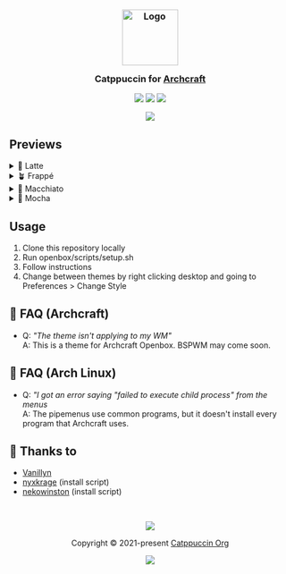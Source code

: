 <h3 align="center">
	<img src="https://raw.githubusercontent.com/catppuccin/catppuccin/main/assets/logos/exports/1544x1544_circle.png" width="100" alt="Logo"/><br/>
	<img src="https://raw.githubusercontent.com/catppuccin/catppuccin/main/assets/misc/transparent.png" height="30" width="0px"/>
	Catppuccin for <a href="http://archcraft.io">Archcraft</a>
	<img src="https://raw.githubusercontent.com/catppuccin/catppuccin/main/assets/misc/transparent.png" height="30" width="0px"/>
</h3>

<p align="center">
	<a href="https://github.com/vanillyn/archcraft/stargazers"><img src="https://img.shields.io/github/stars/vanillyn/archcraft?colorA=363a4f&colorB=b7bdf8&style=for-the-badge"></a>
	<a href="https://github.com/vanillyn/archcraft/issues"><img src="https://img.shields.io/github/issues/vanillyn/archcraft?colorA=363a4f&colorB=f5a97f&style=for-the-badge"></a>
	<a href="https://github.com/vanillyn/archcraft/contributors"><img src="https://img.shields.io/github/contributors/vanillyn/archcraft?colorA=363a4f&colorB=a6da95&style=for-the-badge"></a>
</p>


<p align="center">
  <img src="https://raw.githubusercontent.com/vanillyn/archcraft/main/assets/res.webp"/>
</p>

## Previews

<details>
<summary>🌻 Latte</summary>
  <img src="https://raw.githubusercontent.com/vanillyn/archcraft/main/assets/previews/Latte.png"/>
</details>
<details>
<summary>🪴 Frappé</summary>
  <img src="https://raw.githubusercontent.com/vanillyn/archcraft/main/assets/previews/Frappe.png"/>
</details>
<details>
<summary>🌺 Macchiato</summary>
  <img src="https://raw.githubusercontent.com/vanillyn/archcraft/main/assets/previews/Macchiato.png"/>
</details>
<details>
<summary>🌿 Mocha</summary>
  <img src="https://raw.githubusercontent.com/vanillyn/archcraft/main/assets/previews/Mocha.png"/>
</details>

## Usage

  1. Clone this repository locally
  2. Run openbox/scripts/setup.sh
  3. Follow instructions
  4. Change between themes by right clicking desktop and going to Preferences > Change Style

## 🙋 FAQ (Archcraft)

- Q: *"The theme isn't applying to my WM"*<br>
   A: This is a theme for Archcraft Openbox. BSPWM may come soon.

## 🙋 FAQ (Arch Linux)
- Q: *"I got an error saying "failed to execute child process" from the menus*<br>
   A: The pipemenus use common programs, but it doesn't install every program that Archcraft uses.


## 💝 Thanks to

- [Vanillyn](https://github.com/vanillyn)
- [nyxkrage](https://github.com/nyxkrage) (install script)
- [nekowinston](https://github.com/nekowinston) (install script)

&nbsp;

<p align="center">
	<img src="https://raw.githubusercontent.com/catppuccin/catppuccin/main/assets/footers/gray0_ctp_on_line.svg?sanitize=true" />
</p>

<p align="center">
	Copyright &copy; 2021-present <a href="https://github.com/catppuccin" target="_blank">Catppuccin Org</a>
</p>

<p align="center">
	<a href="https://github.com/catppuccin/catppuccin/blob/main/LICENSE"><img src="https://img.shields.io/static/v1.svg?style=for-the-badge&label=License&message=MIT&logoColor=d9e0ee&colorA=363a4f&colorB=b7bdf8"/></a>
</p>
